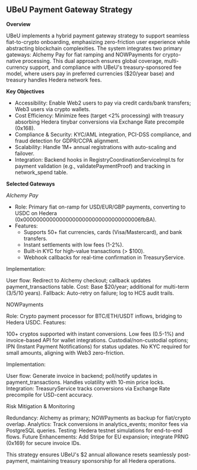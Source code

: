 ## UBeU Payment Gateway Strategy

**Overview**

UBeU implements a hybrid payment gateway strategy to support seamless fiat-to-crypto onboarding, emphasizing zero-friction user experience while abstracting blockchain complexities. The system integrates two primary gateways: Alchemy Pay for fiat ramping and NOWPayments for crypto-native processing. This dual approach ensures global coverage, multi-currency support, and compliance with UBeU's treasury-sponsored fee model, where users pay in preferred currencies ($20/year base) and treasury handles Hedera network fees.

**Key Objectives**

- Accessibility: Enable Web2 users to pay via credit cards/bank transfers; Web3 users via crypto wallets.
- Cost Efficiency: Minimize fees (target <2% processing) with treasury absorbing Hedera tinybar conversions via Exchange Rate precompile (0x168).
- Compliance & Security: KYC/AML integration, PCI-DSS compliance, and fraud detection for GDPR/CCPA alignment.
- Scalability: Handle 1M+ annual registrations with auto-scaling and failover.
- Integration: Backend hooks in RegistryCoordinationServiceImpl.ts for payment validation (e.g., validatePaymentProof) and tracking in network_spend table.

**Selected Gateways**

*Alchemy Pay*
- Role: Primary fiat on-ramp for USD/EUR/GBP payments, converting to USDC on Hedera (0x000000000000000000000000000000000006fbBA).
- Features:
    - Supports 50+ fiat currencies, cards (Visa/Mastercard), and bank transfers.
    - Instant settlements with low fees (1-2%).
    - Built-in KYC for high-value transactions (> $100).
    - Webhook callbacks for real-time confirmation in TreasuryService.


Implementation:

User flow: Redirect to Alchemy checkout; callback updates payment_transactions table.
Cost: Base $20/year; additional for multi-term (3/5/10 years).
Fallback: Auto-retry on failure; log to HCS audit trails.



NOWPayments

Role: Crypto payment processor for BTC/ETH/USDT inflows, bridging to Hedera USDC.
Features:

100+ cryptos supported with instant conversions.
Low fees (0.5-1%) and invoice-based API for wallet integrations.
Custodial/non-custodial options; IPN (Instant Payment Notifications) for status updates.
No KYC required for small amounts, aligning with Web3 zero-friction.


Implementation:

User flow: Generate invoice in backend; poll/notify updates in payment_transactions.
Handles volatility with 10-min price locks.
Integration: TreasuryService tracks conversions via Exchange Rate precompile for USD-cent accuracy.



Risk Mitigation & Monitoring

Redundancy: Alchemy as primary; NOWPayments as backup for fiat/crypto overlap.
Analytics: Track conversions in analytics_events; monitor fees via PostgreSQL queries.
Testing: Hedera testnet simulations for end-to-end flows.
Future Enhancements: Add Stripe for EU expansion; integrate PRNG (0x169) for secure invoice IDs.

This strategy ensures UBeU's $2 annual allowance resets seamlessly post-payment, maintaining treasury sponsorship for all Hedera operations.